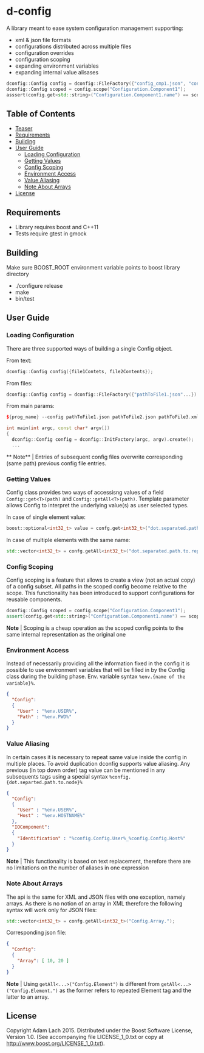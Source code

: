 # d-config
A library meant to ease system configuration management supporting:
* xml & json file formats
* configurations distributed across multiple files
* configuration overrides
* configuration scoping
* expanding environment variables
* expanding internal value alisases
```cpp
dconfig::Config config = dconfig::FileFactory({"config_cmp1.json", "config_cmp2.xml", "overrides.json"}).create();
dconfig::Config scoped = config.scope("Configuration.Component1");
asssert(config.get<std::string>("Configuration.Component1.name") == scoped.get<std::string>("name"));
```

## Table of Contents
- [Teaser](#teaser)
- [Requirements](#requirements)
- [Building](#building)
- [User Guide](#user-guide)
  - [Loading Configuration](#loading-configuration)
  - [Getting Values](#getting-values)
  - [Config Scoping](#config-scoping)  
  - [Environment Access](#environment-access)
  - [Value Aliasing](#value-aliasing)
  - [Note About Arrays](#note-about-arrays)
- [License](#license)

## Requirements
* Library requires boost and C++11
* Tests require gtest in gmock

## Building
Make sure BOOST_ROOT environment variable points to boost library directory
* ./configure release
* make
* bin/test

## User Guide
### Loading Configuration
There are three supported ways of building a single Config object.

From text: 
```cpp 
dconfig::Config config({file1Contets, file2Contents}); 
```
From files: 
```cpp
dconfig::Config config = dconfig::FileFactory({"pathToFile1.json"...}).create(); 
```
From main params: 
```cpp 
${prog_name} --config pathToFile1.json pathToFile2.json pathToFile3.xml

int main(int argc, const char* argv[]) 
{
  dconfig::Config config = dconfig::InitFactory(argc, argv).create(); 
  ...
```

** Note** | Entries of subsequent config files overwrite corresponding (same path) previous config file entries.

### Getting Values
Config class provides two ways of accessisng values of a field ```Config::get<T>(path)``` and ```Config::getAll<T>(path)```. Template parameter allows Config to interpret the underlying value(s) as user selected types.

In case of single element value:
```cpp
boost::optional<int32_t> value = confg.get<int32_t>("dot.separated.path.to.element");
```
In case of multiple elements with the same name:
```cpp
std::vector<int32_t> = confg.getAll<int32_t>("dot.separated.path.to.repeated.element");
```
### Config Scoping
Config scoping is a feature that allows to create a view (not an actual copy) of a config subset. All paths in the scoped config become relative to the scope. This functionality has been introduced to support configurations for reusable components.
```cpp
dconfig::Config scoped = config.scope("Configuration.Component1");
assert(config.get<std::string>("Configuration.Component1.name") == scoped.get<std::string>("name"));
```
**Note** | Scoping is a cheap operation as the scoped config points to the same internal representation as the original one

### Environment Access
Instead of necessarily providing all the information fixed in the config it is possible to use environment variables that will be filled in by the Config class during the building phase. Env. variable syntax ```%env.{name of the variable}%```.
```json
{
  "Config": 
  {
    "User" : "%env.USER%",
    "Path" : "%env.PWD%"
  }
}
```

### Value Aliasing
In certain cases it is necessary to repeat same value inside the config in multiple places. To avoid duplication dconfig supports value aliasing. Any previous (in top down order) tag value can be mentioned in any subsequents tags using a special syntax ```%config.{dot.separted.path.to.node}%```
```json
{
  "Config": 
  {
    "User" : "%env.USER%",
    "Host" : "%env.HOSTNAME%"
  },
  "IOComponent":
  {
    "Identification" : "%config.Config.User%_%config.Config.Host%"
  }
}
```
**Note** | This functionality is based on text replacement, therefore there are no limitations on the number of aliases in one expression 

### Note About Arrays
The api is the same for XML and JSON files with one exception, namely arrays. As there is no notion of an array in XML therefore the following syntax will work only for JSON files:
```cpp
std::vector<int32_t> = confg.getAll<int32_t>("Config.Array.");
```
Corresponding json file:
```json
{
  "Config":
  {
    "Array": [ 10, 20 ]
  }
}
```
**Note** | Using ```getAll<...>("Config.Element")``` is different from ```getAll<...>("Config.Element.")``` as the former refers to repeated Element tag and the latter to an array.

## License
Copyright Adam Lach 2015. Distributed under the Boost Software License, Version 1.0. (See accompanying file LICENSE_1_0.txt or copy at http://www.boost.org/LICENSE_1_0.txt).
